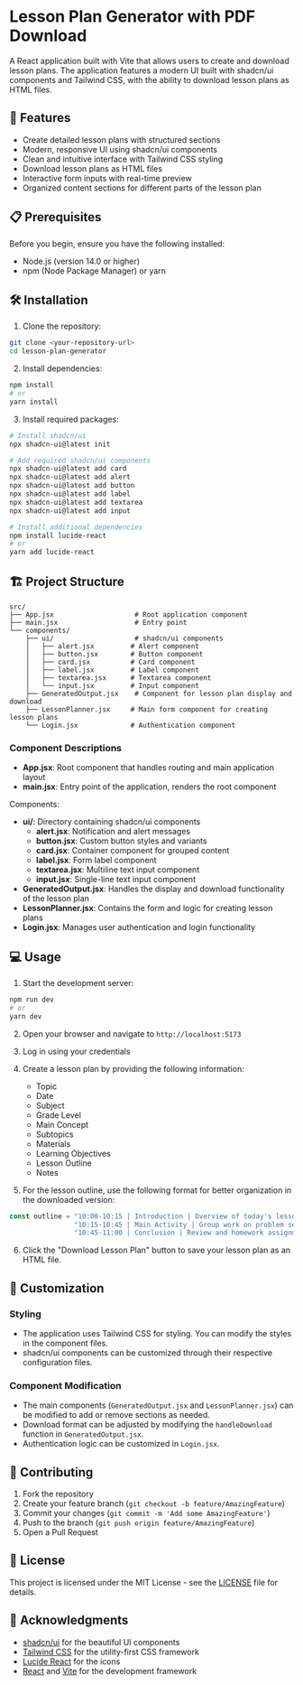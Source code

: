 # Lesson Plan Generator with PDF Download

A React application built with Vite that allows users to create and download lesson plans. The application features a modern UI built with shadcn/ui components and Tailwind CSS, with the ability to download lesson plans as HTML files.

## 🚀 Features

- Create detailed lesson plans with structured sections
- Modern, responsive UI using shadcn/ui components
- Clean and intuitive interface with Tailwind CSS styling
- Download lesson plans as HTML files
- Interactive form inputs with real-time preview
- Organized content sections for different parts of the lesson plan

## 📋 Prerequisites

Before you begin, ensure you have the following installed:
- Node.js (version 14.0 or higher)
- npm (Node Package Manager) or yarn

## 🛠️ Installation

1. Clone the repository:
```bash
git clone <your-repository-url>
cd lesson-plan-generator
```

2. Install dependencies:
```bash
npm install
# or
yarn install
```

3. Install required packages:
```bash
# Install shadcn/ui
npx shadcn-ui@latest init

# Add required shadcn/ui components
npx shadcn-ui@latest add card
npx shadcn-ui@latest add alert
npx shadcn-ui@latest add button
npx shadcn-ui@latest add label
npx shadcn-ui@latest add textarea
npx shadcn-ui@latest add input

# Install additional dependencies
npm install lucide-react
# or
yarn add lucide-react
```

## 🏗️ Project Structure

```
src/
├── App.jsx                    # Root application component
├── main.jsx                   # Entry point
└── components/
    ├── ui/                    # shadcn/ui components
    │   ├── alert.jsx         # Alert component
    │   ├── button.jsx        # Button component
    │   ├── card.jsx          # Card component
    │   ├── label.jsx         # Label component
    │   ├── textarea.jsx      # Textarea component
    │   └── input.jsx         # Input component
    ├── GeneratedOutput.jsx    # Component for lesson plan display and download
    ├── LessonPlanner.jsx     # Main form component for creating lesson plans
    └── Login.jsx             # Authentication component
```

### Component Descriptions

- **App.jsx**: Root component that handles routing and main application layout
- **main.jsx**: Entry point of the application, renders the root component

Components:
- **ui/**: Directory containing shadcn/ui components
  - **alert.jsx**: Notification and alert messages
  - **button.jsx**: Custom button styles and variants
  - **card.jsx**: Container component for grouped content
  - **label.jsx**: Form label component
  - **textarea.jsx**: Multiline text input component
  - **input.jsx**: Single-line text input component
- **GeneratedOutput.jsx**: Handles the display and download functionality of the lesson plan
- **LessonPlanner.jsx**: Contains the form and logic for creating lesson plans
- **Login.jsx**: Manages user authentication and login functionality

## 💻 Usage

1. Start the development server:
```bash
npm run dev
# or
yarn dev
```

2. Open your browser and navigate to `http://localhost:5173`

3. Log in using your credentials

4. Create a lesson plan by providing the following information:
   - Topic
   - Date
   - Subject
   - Grade Level
   - Main Concept
   - Subtopics
   - Materials
   - Learning Objectives
   - Lesson Outline
   - Notes

5. For the lesson outline, use the following format for better organization in the downloaded version:
```javascript
const outline = "10:00-10:15 | Introduction | Overview of today's lesson\n" +
                "10:15-10:45 | Main Activity | Group work on problem sets\n" +
                "10:45-11:00 | Conclusion | Review and homework assignment"
```

6. Click the "Download Lesson Plan" button to save your lesson plan as an HTML file.

## 🎨 Customization

### Styling
- The application uses Tailwind CSS for styling. You can modify the styles in the component files.
- shadcn/ui components can be customized through their respective configuration files.

### Component Modification
- The main components (`GeneratedOutput.jsx` and `LessonPlanner.jsx`) can be modified to add or remove sections as needed.
- Download format can be adjusted by modifying the `handleDownload` function in `GeneratedOutput.jsx`.
- Authentication logic can be customized in `Login.jsx`.

## 🤝 Contributing

1. Fork the repository
2. Create your feature branch (`git checkout -b feature/AmazingFeature`)
3. Commit your changes (`git commit -m 'Add some AmazingFeature'`)
4. Push to the branch (`git push origin feature/AmazingFeature`)
5. Open a Pull Request

## 📝 License

This project is licensed under the MIT License - see the [LICENSE](LICENSE) file for details.

## 🙏 Acknowledgments

- [shadcn/ui](https://ui.shadcn.com/) for the beautiful UI components
- [Tailwind CSS](https://tailwindcss.com/) for the utility-first CSS framework
- [Lucide React](https://lucide.dev/) for the icons
- [React](https://reactjs.org/) and [Vite](https://vitejs.dev/) for the development framework

